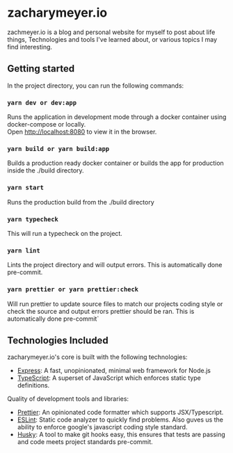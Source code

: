 # zacharymeyer.io

zachmeyer.io is a blog and personal website for myself to post about life things, Technologies and tools I've learned about, or various topics I may find interesting.

## Getting started

In the project directory, you can run the following commands:

### `yarn dev or dev:app`

Runs the application in development mode through a docker container using docker-compose or locally.\
Open [http://localhost:8080](http://localhost:8080) to view it in the browser.

### `yarn build or yarn build:app`

Builds a production ready docker container or builds the app for production inside the ./build directory.

### `yarn start`

Runs the production build from the ./build directory

### `yarn typecheck`

This will run a typecheck on the project.

### `yarn lint`

Lints the project directory and will output errors. This is automatically done pre-commit.

### `yarn prettier or yarn prettier:check`

Will run prettier to update source files to match our projects coding style or check the source and output errors prettier should be ran. This is automatically done pre-commit`

## Technologies Included

zacharymeyer.io's core is built with the following technologies:

- [Express](https://expressjs.com): A fast, unopinionated, minimal web framework for Node.js
- [TypeScript](https://www.typescriptlang.org): A superset of JavaScript which enforces static type definitions.

Quality of development tools and libraries:

- [Prettier](https://prettier.io): An opinionated code formatter which supports JSX/Typescript.
- [ESLint](https://eslint.org): Static code analyzer to quickly find problems. Also guves us the ability to enforce google's javascript coding style standard.
- [Husky](https://typicode.github.io/husky): A tool to make git hooks easy, this ensures that tests are passing and code meets project standards pre-commit.
